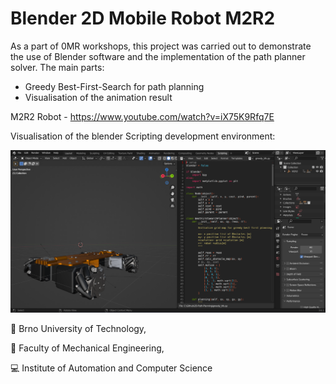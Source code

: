 # Blender 2D Mobile Robot M2R2

As a part of 0MR workshops, this project was carried out to demonstrate the use of Blender software and the implementation of the path planner solver. The main parts:

* Greedy Best-First-Search for path planning
* Visualisation of the animation result

M2R2 Robot - https://www.youtube.com/watch?v=iX75K9Rfq7E

Visualisation of the blender Scripting development environment:

![ex](example.png) 

:red_circle: Brno University of Technology,

:large_blue_circle: Faculty of Mechanical Engineering,

:computer: Institute of Automation and Computer Science
